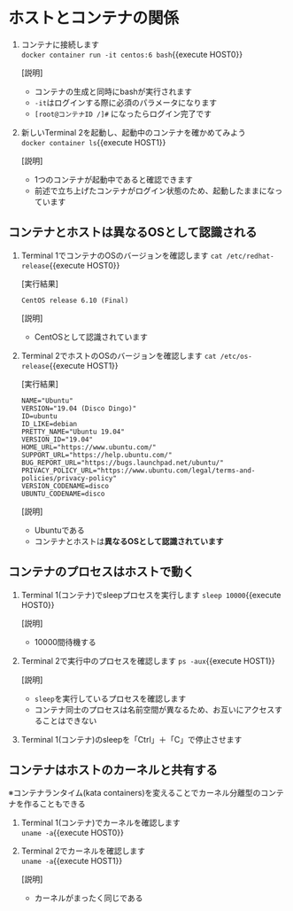 # ホストとコンテナの関係

1. コンテナに接続します<br/>
  `docker container run -it centos:6 bash`{{execute HOST0}} <br/>

    [説明]<br/>
      - コンテナの生成と同時にbashが実行されます
      - `-it`はログインする際に必須のパラメータになります
      - `[root@コンテナID /]#` になったらログイン完了です

2. 新しいTerminal 2を起動し、起動中のコンテナを確かめてみよう<br/>
  `docker container ls`{{execute HOST1}} <br/>

    [説明]<br/>
      - 1つのコンテナが起動中であると確認できます
      - 前述で立ち上げたコンテナがログイン状態のため、起動したままになっています

## コンテナとホストは異なるOSとして認識される

1. Terminal 1でコンテナのOSのバージョンを確認します
  `cat /etc/redhat-release`{{execute HOST0}} <br/>

    [実行結果]<br/>
      ```
      CentOS release 6.10 (Final)
      ```

    [説明]<br/>
      - CentOSとして認識されています

2. Terminal 2でホストのOSのバージョンを確認します
  `cat /etc/os-release`{{execute HOST1}} <br/>

    [実行結果]<br/>
      ```
      NAME="Ubuntu"
      VERSION="19.04 (Disco Dingo)"
      ID=ubuntu
      ID_LIKE=debian
      PRETTY_NAME="Ubuntu 19.04"
      VERSION_ID="19.04"
      HOME_URL="https://www.ubuntu.com/"
      SUPPORT_URL="https://help.ubuntu.com/"
      BUG_REPORT_URL="https://bugs.launchpad.net/ubuntu/"
      PRIVACY_POLICY_URL="https://www.ubuntu.com/legal/terms-and-policies/privacy-policy"
      VERSION_CODENAME=disco
      UBUNTU_CODENAME=disco
      ```

    [説明]<br/>
      - Ubuntuである
      - コンテナとホストは**異なるOSとして認識されています**

## コンテナのプロセスはホストで動く

1. Terminal 1(コンテナ)でsleepプロセスを実行します
  `sleep 10000`{{execute HOST0}} <br/>

    [説明]<br/>
      - 10000間待機する

2. Terminal 2で実行中のプロセスを確認します
  `ps -aux`{{execute HOST1}} <br/>

    [説明]<br/>
      - `sleep`を実行しているプロセスを確認します
      - コンテナ同士のプロセスは名前空間が異なるため、お互いにアクセスすることはできない

3. Terminal 1(コンテナ)のsleepを「Ctrl」＋「C」で停止させます


## コンテナはホストのカーネルと共有する

※コンテナランタイム(kata containers)を変えることでカーネル分離型のコンテナを作ることもできる

1. Terminal 1(コンテナ)でカーネルを確認します<br/>
  `uname -a`{{execute HOST0}} <br/>

2. Terminal 2でカーネルを確認します<br/>
  `uname -a`{{execute HOST1}} <br/>

    [説明]<br/>
      - カーネルがまったく同じである